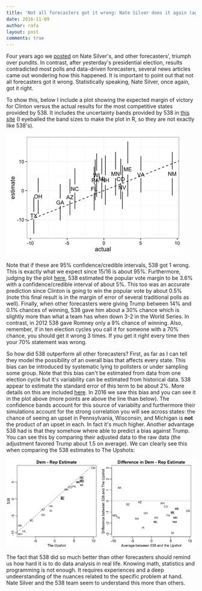 ```yaml
---
title: 'Not all forecasters got it wrong: Nate Silver does it again (again)'
date: 2016-11-09
author: rafa
layout: post
comments: true
---
```


Four years ago we
[posted](http://simplystatistics.org/2012/11/07/nate-silver-does-it-again-will-pundits-finally-accept/)
on Nate Silver's, and other forecasters', triumph over pundits. In
contrast, after yesterday's presidential election, results contradicted
most polls and data-driven forecasters, several news articles came out
wondering how this happened. It is important to point 
out that not all forecasters got it wrong. Statistically
speaking, Nate Silver, once again, got it right.

To show this, below I include a plot showing the expected margin of
victory for Clinton versus the actual results for the most competitive states provided by 538. It includes the uncertainty bands provided by 538 in
[this site](http://projects.fivethirtyeight.com/2016-election-forecast/)
(I eyeballed the band sizes to make the plot in R, so they are not
exactly like 538's). 

![538-2016-election](https://raw.githubusercontent.com/simplystats/simplystats.github.io/master/_images/us-election-2016-538-prediction.png)

Note that if these are 95% confidence/credible intervals, 538 got 1
wrong. This is exactly what we expect since 15/16 is about
95%. Furthermore, judging by the plot [here](http://projects.fivethirtyeight.com/2016-election-forecast/), 538 estimated the popular vote margin to be 3.6%
with a confidence/credible interval of about 5%. 
This too was an accurate
prediction since Clinton is going to win the popular vote by
about 0.5% (note this final result is in the margin of error of
several traditional polls as well). Finally, when other forecasters were
giving Trump between 14% and 0.1% chances of winning, 538 gave
him about a 
30% chance which is slightly more than what a team has when down 3-2
in the World Series. In contrast, in 2012 538 gave Romney only a 9%
chance of winning. Also, remember, if in ten election cycles you
call it for someone with a 70% chance, you should get it wrong 3
times. If you get it right every time then your 70% statement was wrong.

So how did 538 outperform all other forecasters? First, as far as I
can tell they model the possibility of an overall bias that affects
every state. This bias can be introduced by systematic
lying to pollsters or under sampling some group. Note that this bias
can't be estimated from data from
one election cycle but it's variability can be estimated from
historical data. 538 appear
to estimate the standard error of this term to be
about 2%. More details on this are included [here](http://simplystatistics.org/html/midterm2012.html). In 2016 we saw this bias and you can see it in 
the plot above (more points are above the line than below). The
confidence bands account for this source of variabilty and furthermore
their simulations account for the strong correlation you will see
across states: the chance of seeing an upset in Pennsylvania, Wisconsin,
and Michigan is **not** the product of an upset in each. In
fact it's much higher. Another advantage 538 had is that they somehow
where able to predict a bias against Trump. You can see this by
comparing their adjusted data to the raw data (the adjustment favored
Trump about 1.5 on average). We can clearly see this when comparing the 538
estimates to The Upshots:


![538-2016-election](https://raw.githubusercontent.com/simplystats/simplystats.github.io/master/_images/us-election-2016-538-v-upshot.png)

The fact that 538 did so much better than other forecasters should
remind us how hard it is to do data analysis in real life. Knowing
math, statistics and programming is not enough. It requires experiences
and a deep undeerstanding of the nuances related to the specific
problem at hand. Nate Silver and the 538 team seem to understand this
more than others.




